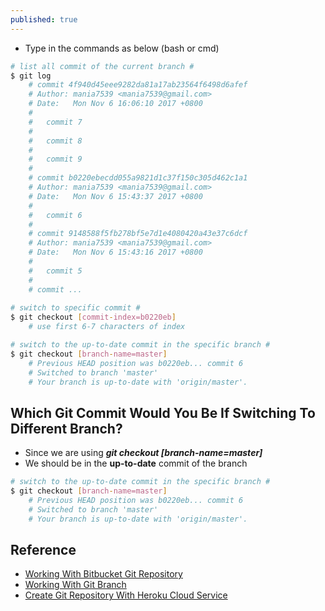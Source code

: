 ```yaml
---
published: true
---
```

* Type in the commands as below (bash or cmd)


```bash
# list all commit of the current branch #
$ git log
	# commit 4f940d45eee9282da81a17ab23564f6498d6afef
	# Author: mania7539 <mania7539@gmail.com>
	# Date:   Mon Nov 6 16:06:10 2017 +0800
	# 
	# 	commit 7
	# 
	# 	commit 8
	# 
	# 	commit 9
	# 
	# commit b0220ebecdd055a9821d1c37f150c305d462c1a1
	# Author: mania7539 <mania7539@gmail.com>
	# Date:   Mon Nov 6 15:43:37 2017 +0800
	# 
	# 	commit 6
	# 
	# commit 9148588f5fb278bf5e7d1e4080420a43e37c6dcf
	# Author: mania7539 <mania7539@gmail.com>
	# Date:   Mon Nov 6 15:43:16 2017 +0800
	# 
	# 	commit 5
	#
	# commit ...
	
# switch to specific commit #
$ git checkout [commit-index=b0220eb]
	# use first 6-7 characters of index

# switch to the up-to-date commit in the specific branch #
$ git checkout [branch-name=master]
	# Previous HEAD position was b0220eb... commit 6
	# Switched to branch 'master'
	# Your branch is up-to-date with 'origin/master'.

```


## Which Git Commit Would You Be If Switching To Different Branch?


* Since we are using **_git checkout [branch-name=master]_**
* We should be in the **up-to-date** commit of the branch


```bash
# switch to the up-to-date commit in the specific branch #
$ git checkout [branch-name=master]
	# Previous HEAD position was b0220eb... commit 6
	# Switched to branch 'master'
	# Your branch is up-to-date with 'origin/master'.

```

## Reference
* [Working With Bitbucket Git Repository]({{site.url}}{{site.baseurl}}/working-with-bitbucket-git-repository.html)
* [Working With Git Branch]({{site.url}}{{site.baseurl}}/working-with-git-branch.html)
* [Create Git Repository With Heroku Cloud Service]({{site.url}}{{site.baseurl}}/create-git-repository-with-heroku-cloud-service.html)
